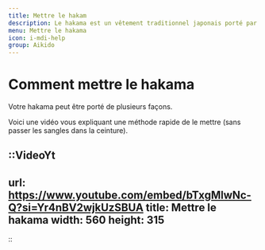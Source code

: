 ```yaml
---
title: Mettre le hakam
description: Le hakama est un vêtement traditionnel japonais porté par les pratiquants d'aïkido.
menu: Mettre le hakama
icon: i-mdi-help
group: Aikido
---
```


# Comment mettre le hakama

Votre hakama peut être porté de plusieurs façons.

Voici une vidéo vous expliquant une méthode rapide de le mettre (sans passer les sangles dans la ceinture).

::VideoYt
---
url: https://www.youtube.com/embed/bTxgMlwNc-Q?si=Yr4nBV2wjkUzSBUA
title: Mettre le hakama
width: 560
height: 315
---

::

